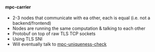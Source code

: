 #### mpc-carrier
- 2-3 nodes that communicate with ea other, each is equal (i.e. not a backend/frontend)
- Nodes are running the same computation & talking to each other
- Protobuf on top of raw TLS TCP sockets
- Using TLS SNI
- Will eventually talk to [mpc-uniqueness-check](https://github.com/worldcoin/mpc-uniqueness-check)
